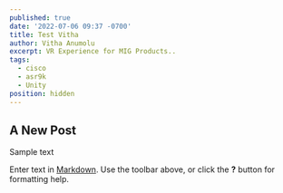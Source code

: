 ```yaml
---
published: true
date: '2022-07-06 09:37 -0700'
title: Test Vitha
author: Vitha Anumolu
excerpt: VR Experience for MIG Products..
tags:
  - cisco
  - asr9k
  - Unity
position: hidden
---
```

## A New Post

Sample text

Enter text in [Markdown](http://daringfireball.net/projects/markdown/). Use the toolbar above, or click the **?** button for formatting help.
